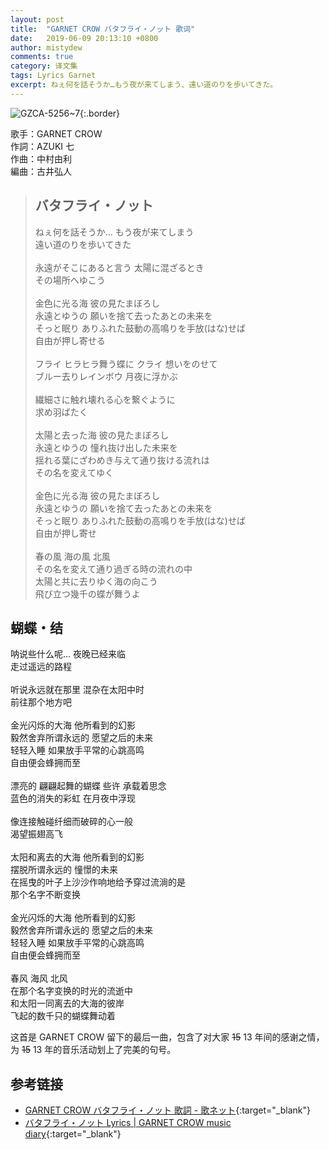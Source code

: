 ```yaml
---
layout: post
title:  "GARNET CROW バタフライ・ノット 歌词"
date:   2019-06-09 20:13:10 +0800
author: mistydew
comments: true
category: 译文集
tags: Lyrics Garnet
excerpt: ねぇ何を話そうか…もう夜が来てしまう、遠い道のりを歩いてきた。
---
```

![GZCA-5256~7](https://crowsub.github.io/images/discography/album/GZCA-5256~7.jpg){:.border}

歌手：GARNET CROW<br>
作詞：AZUKI 七<br>
作曲：中村由利<br>
編曲：古井弘人

<blockquote class="lyric-original">
  <h2>バタフライ・ノット</h2>
  <p>
    ねぇ何を話そうか… もう夜が来てしまう<br>
    遠い道のりを歩いてきた<br>
    <br>
    永遠がそこにあると言う 太陽に混ざるとき<br>
    その場所へゆこう<br>
    <br>
    金色に光る海 彼の見たまぼろし<br>
    永遠とゆうの 願いを捨て去ったあとの未来を<br>
    そっと眠り ありふれた鼓動の高鳴りを手放(はな)せば<br>
    自由が押し寄せる<br>
    <br>
    フライ ヒラヒラ舞う蝶に クライ 想いをのせて<br>
    ブルー去りレインボウ 月夜に浮かぶ<br>
    <br>
    繊細さに触れ壊れる心を繋ぐように<br>
    求め羽ばたく<br>
    <br>
    太陽と去った海 彼の見たまぼろし<br>
    永遠とゆうの 憧れ抜け出した未来を<br>
    揺れる葉にざわめき与えて通り抜ける流れは<br>
    その名を変えてゆく<br>
    <br>
    金色に光る海 彼の見たまぼろし<br>
    永遠とゆうの 願いを捨て去ったあとの未来を<br>
    そっと眠り ありふれた鼓動の高鳴りを手放(はな)せば<br>
    自由が押し寄せ<br>
    <br>
    春の風 海の風 北風<br>
    その名を変えて通り過ぎる時の流れの中<br>
    太陽と共に去りゆく海の向こう<br>
    飛び立つ幾千の蝶が舞うよ
  </p>
</blockquote>

<div class="lyric-translation">
  <h2>蝴蝶・结</h2>
  <p>
    呐说些什么呢… 夜晚已经来临<br>
    走过遥远的路程<br>
    <br>
    听说永远就在那里 混杂在太阳中时<br>
    前往那个地方吧<br>
    <br>
    金光闪烁的大海 他所看到的幻影<br>
    毅然舍弃所谓永远的 愿望之后的未来<br>
    轻轻入睡 如果放手平常的心跳高鸣<br>
    自由便会蜂拥而至<br>
    <br>
    漂亮的 翩翩起舞的蝴蝶 些许 承载着思念<br>
    蓝色的消失的彩虹 在月夜中浮现<br>
    <br>
    像连接触碰纤细而破碎的心一般<br>
    渴望振翅高飞<br>
    <br>
    太阳和离去的大海 他所看到的幻影<br>
    摆脱所谓永远的 憧憬的未来<br>
    在摇曳的叶子上沙沙作响地给予穿过流淌的是<br>
    那个名字不断变换<br>
    <br>
    金光闪烁的大海 他所看到的幻影<br>
    毅然舍弃所谓永远的 愿望之后的未来<br>
    轻轻入睡 如果放手平常的心跳高鸣<br>
    自由便会蜂拥而至<br>
    <br>
    春风 海风 北风<br>
    在那个名字变换的时光的流逝中<br>
    和太阳一同离去的大海的彼岸<br>
    飞起的数千只的蝴蝶舞动着
  </p>
</div>

这首是 GARNET CROW 留下的最后一曲，包含了对大家 ~~15~~ 13 年间的感谢之情，为 ~~15~~ 13 年的音乐活动划上了完美的句号。

## 参考链接

* [GARNET CROW バタフライ・ノット 歌詞 - 歌ネット](https://www.uta-net.com/song/153420/){:target="_blank"}
* [バタフライ・ノット Lyrics \| GARNET CROW music diary](https://crowsub.github.io/lyrics/original/バタフライ・ノット.html){:target="_blank"}
